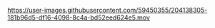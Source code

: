 

https://user-images.githubusercontent.com/59450355/204138305-181b96d5-df16-4098-8c4a-bd52eed624e5.mov

